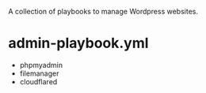 A collection of playbooks to manage Wordpress websites.

# admin-playbook.yml
- phpmyadmin
- filemanager
- cloudflared
